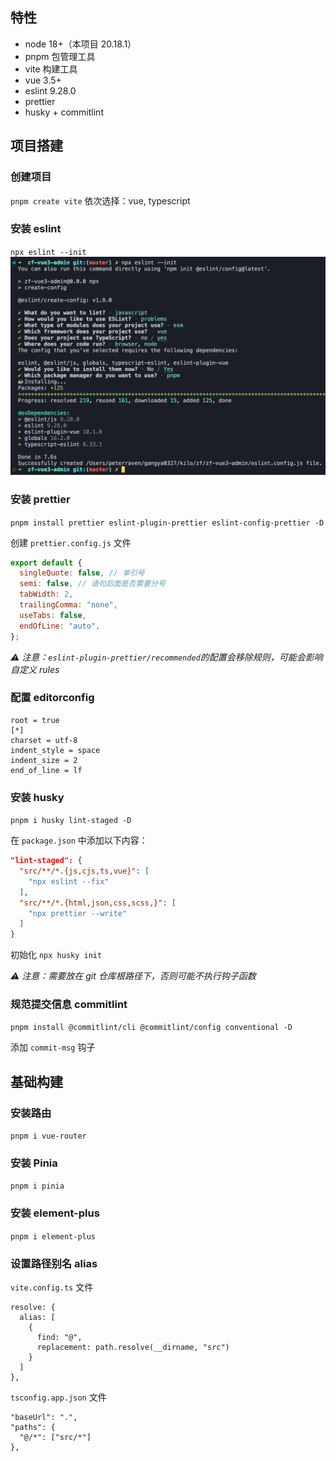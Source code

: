 ## 特性
- node 18+（本项目 20.18.1）
- pnpm 包管理工具
- vite 构建工具
- vue 3.5+
- eslint 9.28.0
- prettier
- husky + commitlint

## 项目搭建

### 创建项目

`pnpm create vite`
依次选择：vue, typescript

### 安装 eslint

`npx eslint --init`
![alt text](./readme/eslint.png)

### 安装 prettier

`pnpm install prettier eslint-plugin-prettier eslint-config-prettier -D`

创建 `prettier.config.js` 文件

```js
export default {
  singleQuote: false, // 单引号
  semi: false, // 语句后面是否需要分号
  tabWidth: 2,
  trailingComma: "none",
  useTabs: false,
  endOfLine: "auto",
};
```

*⚠️ 注意：`eslint-plugin-prettier/recommended`的配置会移除规则，可能会影响自定义 rules*

### 配置 editorconfig

```
root = true
[*]
charset = utf-8
indent_style = space
indent_size = 2
end_of_line = lf
```

### 安装 husky
`pnpm i husky lint-staged -D`

在 `package.json` 中添加以下内容：
```json
"lint-staged": {
  "src/**/*.{js,cjs,ts,vue}": [
    "npx eslint --fix"
  ],
  "src/**/*.{html,json,css,scss,}": [
    "npx prettier --write"
  ]
}
```
初始化 `npx husky init`

*⚠️ 注意：需要放在 git 仓库根路径下，否则可能不执行钩子函数*

### 规范提交信息 commitlint

`pnpm install @commitlint/cli @commitlint/config conventional -D`

添加 `commit-msg` 钩子

## 基础构建

### 安装路由

`pnpm i vue-router`

### 安装 Pinia

`pnpm i pinia`

### 安装 element-plus

`pnpm i element-plus`

### 设置路径别名 alias

`vite.config.ts` 文件
```
resolve: {
  alias: [
    {
      find: "@",
      replacement: path.resolve(__dirname, "src")
    }
  ]
},
```

`tsconfig.app.json` 文件
```
"baseUrl": ".",
"paths": {
  "@/*": ["src/*"]
},
```